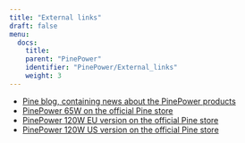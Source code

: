 ```yaml
---
title: "External links"
draft: false
menu:
  docs:
    title:
    parent: "PinePower"
    identifier: "PinePower/External_links"
    weight: 3
---
```


* [Pine blog, containing news about the PinePower products](https://www.pine64.org/2020/12/15/december-update-the-longest-one-yet/)
* [PinePower 65W on the official Pine store](https://pine64.com/product/pinepower-65w-gan-2c1a-charger-with-international-plugs/)
* [PinePower 120W EU version on the official Pine store](https://pine64.com/product/pinepower-120w-desktop-power-supply-eu-version/)
* [PinePower 120W US version on the official Pine store](https://pine64.com/product/pinepower-120w-desktop-power-supply-us-version/)
